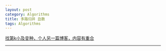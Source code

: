 ```yaml
---
layout: post
category: Algorithms
title: 多路归并 丑数
tags: Algorithms
---
```


[找第k小及变种，个人另一篇博客，内容有重合](https://mafulong.github.io/2022/01/03/%E6%89%BE%E7%AC%ACk%E5%B0%8F%E5%8F%8A%E5%8F%98%E7%A7%8D/)



- - - 
